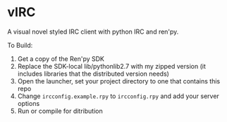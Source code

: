 vIRC
===============

A visual novel styled IRC client with python IRC and ren'py.

To Build:

1. Get a copy of the Ren'py SDK
2. Replace the SDK-local lib/pythonlib2.7 with my zipped version (it includes libraries that the distributed version needs)
3. Open the launcher, set your project directory to one that contains this repo
4. Change `ircconfig.example.rpy` to `ircconfig.rpy` and add your server options
5. Run or compile for ditribution